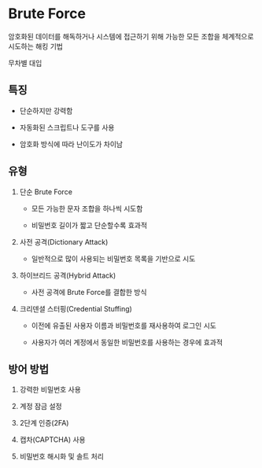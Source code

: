 # Brute Force
암호화된 데이터를 해독하거나 시스템에 접근하기 위해 가능한 모든 조합을 체계적으로 시도하는 해킹 기법

무차별 대입

## 특징
- 단순하지만 강력함

- 자동화된 스크립트나 도구를 사용

- 암호화 방식에 따라 난이도가 차이남

## 유형
1. 단순 Brute Force

    - 모든 가능한 문자 조합을 하나씩 시도함

    - 비밀번호 길이가 짧고 단순할수록 효과적
  
2. 사전 공격(Dictionary Attack)

    - 일반적으로 많이 사용되는 비밀번호 목록을 기반으로 시도

3. 하이브리드 공격(Hybrid Attack)

    - 사전 공격에 Brute Force를 결합한 방식

4. 크리덴셜 스터핑(Credential Stuffing)

    - 이전에 유출된 사용자 이름과 비밀번호를 재사용하여 로그인 시도

    - 사용자가 여러 계정에서 동일한 비밀번호를 사용하는 경우에 효과적

## 방어 방법
1. 강력한 비밀번호 사용
   
2. 계정 잠금 설정
   
3. 2단계 인증(2FA)
   
4. 캡차(CAPTCHA) 사용
   
5. 비밀번호 해시화 및 솔트 처리